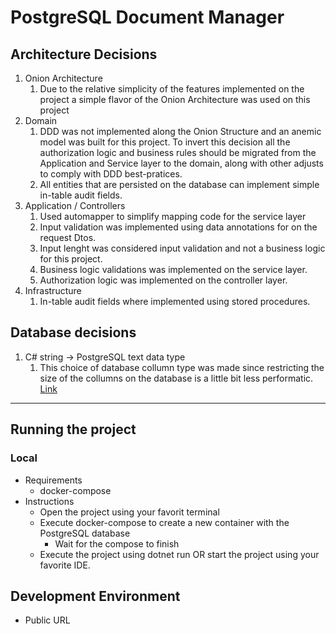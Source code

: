 # PostgreSQL Document Manager


## Architecture Decisions

1. Onion Architecture
	1. Due to the relative simplicity of the features implemented on the project a simple flavor of the Onion Architecture was used on this project
2. Domain 
	1. DDD was not implemented along the Onion Structure and an anemic model was built for this project. To invert this decision all the authorization logic and business rules should be migrated from the Application and Service layer to the domain, along with other adjusts to comply with DDD best-pratices.
	2. All entities that are persisted on the database can implement simple in-table audit fields.
3. Application / Controllers
    1. Used automapper to simplify mapping code for the service layer
	2. Input validation was implemented using data annotations for on the request Dtos.
	3. Input lenght was considered input validation and not a business logic for this project.
	4. Business logic validations was implemented on the service layer.
	5. Authorization logic was implemented on the controller layer.
4. Infrastructure
	1. In-table audit fields where implemented using stored procedures.

## Database decisions

1. C# string -> PostgreSQL text data type
	1. This choice of database collumn type was made since restricting the size of the collumns on the database is a little bit less performatic.
	[Link](https://www.postgresql.org/docs/current/datatype-character.html)

---

## Running the project

### Local
 
 - Requirements
	- docker-compose
 - Instructions
    - Open the project using your favorit terminal
	- Execute docker-compose to create a new container with the PostgreSQL database
	  - Wait for the compose to finish
	- Execute the project using dotnet run OR start the project using your favorite IDE.

## Development Environment

- Public URL

